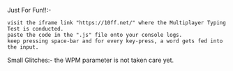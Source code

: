 Just For Fun!!:-

    visit the iframe link "https://10ff.net/" where the Multiplayer Typing Test is conducted.
    paste the code in the ".js" file onto your console logs.
    keep pressing space-bar and for every key-press, a word gets fed into the input.

Small Glitches:-
    the WPM parameter is not taken care yet.